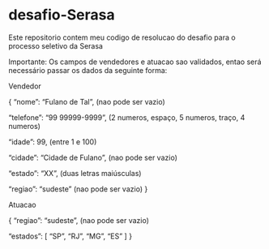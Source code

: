 # desafio-Serasa

Este repositorio contem meu codigo de resolucao do desafio para o processo seletivo da Serasa

Importante: Os campos de vendedores e atuacao sao validados, entao será necessário passar os dados da seguinte forma:

Vendedor

{
  “nome”: “Fulano de Tal”, (nao pode ser vazio)

  “telefone”: “99 99999-9999”, (2 numeros, espaço, 5 numeros, traço, 4 numeros)

  “idade”: 99, (entre 1 e 100)

  “cidade”: “Cidade de Fulano”, (nao pode ser vazio)

  “estado”: “XX”,   (duas letras maiúsculas)

  “regiao”: “sudeste” (nao pode ser vazio)
}



Atuacao

{
  “regiao”: “sudeste”, (nao pode ser vazio)

  “estados”: [
    “SP”,
    “RJ”,
    “MG”,
    “ES”
  ]
}
 
